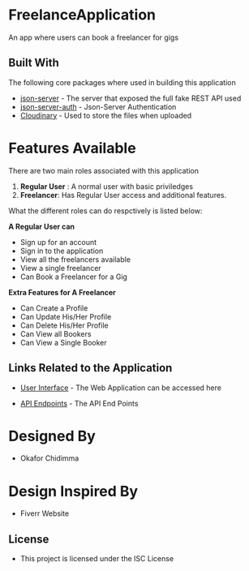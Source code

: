 # FreelanceApplication
An app where users can book a freelancer for gigs

## Built With

The following core packages where used in building this application

* [json-server](https://www.npmjs.com/package/json-server) - The server that exposed the full fake REST API used
* [json-server-auth](https://www.npmjs.com/package/json-server-auth) - Json-Server Authentication
* [Cloudinary](https://cloudinary.com/) - Used to store the files when uploaded

# Features Available
There are two main roles associated with this application
 1. **Regular User** : A normal user with basic priviledges
 2. **Freelancer**: Has Regular User access and additional features.
 
 What the different roles can do respctively is listed below:
 
  **A Regular User can**
  - Sign up for an account
  - Sign in to the application
  - View all the freelancers available
  - View a single freelancer
  - Can Book a Freelancer for a Gig
  
 
 **Extra Features for A Freelancer**
 - Can Create a Profile
 - Can Update His/Her Profile
 - Can Delete His/Her Profile
 - Can View all Bookers
 - Can View a Single Booker
 
  ## Links Related to the Application
 * [User Interface](https://okafor-chidimma.github.io/FreelanceApplication/) - The Web Application can be accessed here
 
 * [API Endpoints](https://freelance-decagon.herokuapp.com/) - The API End Points
  
 # Designed By
 - Okafor Chidimma
 
 # Design Inspired By
 - Fiverr Website

 ## License

 - This project is licensed under the ISC License

